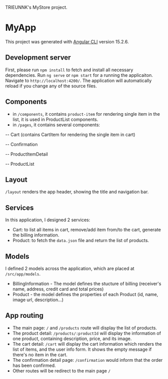 TRIEUNNK's MyStore project.

# MyApp

This project was generated with [Angular CLI](https://github.com/angular/angular-cli) version 15.2.6.

## Development server

First, please run `npm install` to fetch and install all necessary dependencies.
Run `ng serve` or `npm start` for a running the applicaiton. Navigate to `http://localhost:4200/`. The application will automatically reload if you change any of the source files.

## Components
- in `/components`, it contains `product-item` for rendering single item in the list, it is used in ProductList components.
- in `/pages`, it contains several components:

-- Cart (contains CartItem for rendering the single item in cart)

-- Confirmation 

-- ProductItemDetail

-- ProductList

## Layout

`/layout` renders the app header, showing the title and navigation bar.

## Services
In this application, I designed 2 services:
+ Cart: to list all items in cart, remove/add item from/to the cart, generate the billing information.
+ Product: to fetch the `data.json` file and return the list of products.

## Models

I defined 2 models across the application, which are placed at `/src/app/models`.
- BillingInformation - The model defines the stucture of billing (receiver's name, address, credit card and total prices)
- Product - the model defines the properties of each Product (id, name, image url, description...)

## App routing
- The main page: `/` and `/products` route will display the list of products.
- The product detail: `/products/:productId` will display the information of one product, containing description, price, and its image.
- The cart detail: `/cart` will display the cart information which renders the list of items, and the user info form. It shows the empty message if there's no item in the cart.
- The confirmation detail page: `/confirmation` would inform that the order has been confirmed.
- Other routes will be redirect to the main page `/`